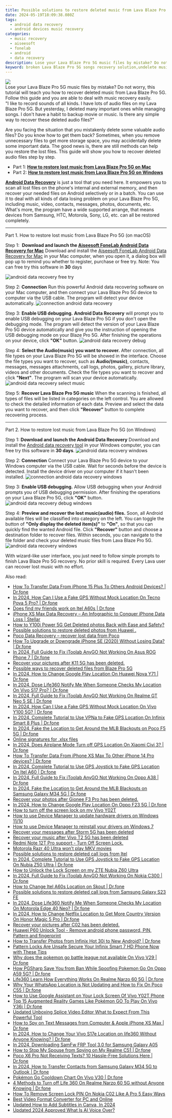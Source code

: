 ```yaml
---
title: Possible solutions to restore deleted music from Lava Blaze Pro 5G
date: 2024-05-19T18:09:38.080Z
tags: 
  - android data recovery
  - android devices music recovery
categories: 
  - music recovery
  - aiseesoft
  - fonelab
  - android
  - data recovery
description: Lose your Lava Blaze Pro 5G music files by mistake? Do not worry, this tutorial will teach you how to recover deleted music from Lava Blaze Pro 5G. Follow this guide and you are able to deal with music recovery easily.
keyword: broken Lava Blaze Pro 5G songs recovery solution,undelete music from Lava Blaze Pro 5G,restore deleted music files on Lava Blaze Pro 5G,save lost music on Lava Blaze Pro 5G,Unerase music from Lava Blaze Pro 5G,Recover deleted songs,Lava Blaze Pro 5G deleted music,how to recover deleted music in Lava Blaze Pro 5G,how do i recover song on Lava Blaze Pro 5G,Lava Blaze Pro 5G delete song recover,how to get song back from Lava Blaze Pro 5G,how to recover song on Lava Blaze Pro 5G
---
```


<img src="https://img0mobiles.techidaily.com/images/best-assets/devices/lava/lava-blaze-pro-5g/4.jpg" class="atpl-imgstyle"  />

<div class="atpl-content atpl-for-fonelab-android recover-music">

<div class="atpl-post-description-part-1">
Lose your Lava Blaze Pro 5G music files by mistake? Do not worry, this tutorial will teach you how to recover deleted music from Lava Blaze Pro 5G. Follow this guide and you are able to deal with music recovery easily.
</div>



<div class="atpl-post-description-part-2">
<div class="tpl-content-sub-paragraph-question">
  "I like to record sounds of all kinds. I have lots of audio files on my Lava Blaze Pro 5G. But yesterday, I deleted many important ones while managing songs. I don't have a habit to backup movie or music. Is there any simple way to recover these deleted audio files?"
</div>
<div class="tpl-content-sub-paragraph-content">
<p>
  Are you facing the situation that you mistakenly delete some valuable audio files? Do you know how to get them back? Sometimes, when you remove unnecessary files to get more storage space, you may accidentally delete some important data. The good news is, there are still methods can help you restore the lost files. This guide will show you how to recover deleted audio files step by step.
</p>
</div>
</div>

<ul>
  <li>Part 1: <strong><a href="#p1">How to restore lost music from Lava Blaze Pro 5G on Mac</a></strong></li>
  <li>Part 2: <strong><a href="#p2">How to restore lost music from Lava Blaze Pro 5G on Windows</a></strong></li>
</ul>


<div class="atpl-post-description-part-3">
<div class="tpl-content-sub-paragraph-normal">
  <p>
    <a href="https://tools.techidaily.com/aiseesoft-android-data-recovery/" ><strong>Android Data Recovery</strong></a> is just a tool that you need here. It empowers you to scan all lost files on the phone's internal and external memory, and then recover your needed files on Android selectively or in a batch. You can use it to deal with all kinds of data losing problem on your Lava Blaze Pro 5G, including music, video, contacts, messages, photos, documents, etc. What's more, the program have a wide supported arrange, that means devices from Samsung, HTC, Motorola, Sony, LG, etc. can all be restored completely.
  </p>
</div>
</div>



<!-- Part 1 -->
<a id="p1" name="p1" ></a><hr>

<div>
  <span class="atpl-step-part-style">Part 1. How to restore lost music from Lava Blaze Pro 5G (on macOS)</span>
</div>

<span class="atpl-stepstyle-a"><span>Step 1: </span></span> <strong>Download and launch the <a href="https://tools.techidaily.com/aiseesoft-android-data-recovery-for-mac/" >Aiseesoft FoneLab Android Data Recovery for Mac</a></strong>
Download and install the <a href="https://tools.techidaily.com/aiseesoft-android-data-recovery-for-mac/" >Aiseesoft FoneLab Android Data Recovery for Mac</a> in your Mac computer, when you open it, a dialog box will pop up to remind you whether to register, purchase or free try.
Note: You can free try this software in <strong>30</strong> days

<img src="https://tools.techidaily.com/images/apps/aiseesoft/android-data-recovery/mac-free-try.png" class="atpl-imgstyle" alt="android data recovery free try" />

<span class="atpl-stepstyle-a"><span>Step 2: </span></span> <strong>Connection</strong>
Run this powerful Android data recovering software on your Mac computer, and then connect your Lava Blaze Pro 5G device to computer via the USB cable. The program will detect your device automatically.
<img src="https://tools.techidaily.com/images/apps/aiseesoft/android-data-recovery/mac-connection-interface.jpg" class="atpl-imgstyle" alt="connection android data recovery" />

<span class="atpl-stepstyle-a"><span>Step 3: </span></span> <strong>Enable USB debugging.</strong>
<strong>Android Data Recovery</strong> will prompt you to enable USB debugging on your Lava Blaze Pro 5G if you don't open the debugging mode. The program will detect the version of your Lava Blaze Pro 5G device automatically and give you the instruction of opening the USB debugging mode on your Blaze Pro 5G. After finishing the operations on your device, click <strong>"OK"</strong> button.
<img src="https://tools.techidaily.com/images/apps/aiseesoft/android-data-recovery/mac-android-usb-debug.jpg"  class="atpl-imgstyle" alt="android data recovery debug" />

<span class="atpl-stepstyle-a"><span>Step 4: </span></span> <strong>Select the Audio(music) you want to recover.</strong>
After connection, all file types on your Lava Blaze Pro 5G will be showed in the interface. Choose the file types you want to recover, such as <strong>Audio/(music)</strong>, contacts, messages, messages attachments, call logs, photos, gallery, picture library, videos and other documents. Check the file types you want to recover and click <b>"Next"</b>. The program will scan your device automatically.
<img src="https://tools.techidaily.com/images/apps/aiseesoft/android-data-recovery/mac-choose-type-music.jpg" class="atpl-imgstyle" alt="android data recovery select music" />

<span class="atpl-stepstyle-a"><span>Step 5: </span></span> <strong>Recover Lava Blaze Pro 5G music</strong>
When the scanning is finished, all types of files will be listed in categories on the left control. You are allowed to check the detailed information of each data. Preview and select the data you want to recover, and then click <b>"Recover"</b> button to complete recovering process.


<a id="p2" name="p2"></a><hr>

<!-- Part 2 -->
<div>
  <span class="atpl-step-part-style">Part 2. How to restore lost music from Lava Blaze Pro 5G (on Windows)</span>
</div>

<span class="atpl-stepstyle-a"><span>Step 1: </span></span> <strong>Download and launch the Android Data Recovery</strong>
Download and install the <a href="https://tools.techidaily.com/aiseesoft-android-data-recovery-for-win/" >Android data recovery tool</a> in your Windows computer, you can free try this software in <b>30 days</b>.
<img src="https://tools.techidaily.com/images/apps/aiseesoft/android-data-recovery/win-start-interface.png"  class="atpl-imgstyle" alt="android data recovery windows" />

<span class="atpl-stepstyle-a"><span>Step 2: </span></span> <strong>Connection</strong>
Connect your Lava Blaze Pro 5G device to your Windows computer via the USB cable. Wait for seconds before the device is detected. Install the device driver on your computer if it hasn't been installed.
<img src="https://tools.techidaily.com/images/apps/aiseesoft/android-data-recovery/win-connection-interface.png" class="atpl-imgstyle" alt="connection android data recovery windows" />

<span class="atpl-stepstyle-a"><span>Step 3: </span></span> <strong>Enable USB debugging.</strong>
Allow USB debugging when your Android prompts you of USB debugging permission. After finishing the operations on your Lava Blaze Pro 5G, click <b>"OK"</b> button.
<img src="https://tools.techidaily.com/images/apps/aiseesoft/android-data-recovery/win-android-usb-debug.png" class="atpl-imgstyle" alt="android data recovery debug windows" />

<span class="atpl-stepstyle-a"><span>Step 4: </span></span> <strong>Preview and recover the lost music(audio) files.</strong>
Soon, all Android available files will be classified into category on the left. You can toggle the button of <b>"Only display the deleted item(s)"</b> to <b>"On"</b>, so that you can quickly find the wanted Android file. Click <b>"Recover"</b> button and choose a destination folder to recover files. Within seconds, you can navigate to the file folder and check your deleted music files from Lava Blaze Pro 5G.
<img src="https://tools.techidaily.com/images/apps/aiseesoft/android-data-recovery/win-recover-music.jpg" class="atpl-imgstyle" alt="android data recovery windows" />

<div class="atpl-post-description-part-4">
<div class="tpl-content-sub-paragraph-normal">
  <p>
    With wizard-like user interface, you just need to follow simple prompts to finish Lava Blaze Pro 5G recovery. No prior skill is required. Every Lava user can recover lost music with no effort.
  </p>
</div>
</div>


<ins class="adsbygoogle"
     style="display:block"
     data-ad-client="ca-pub-7571918770474297"
     data-ad-slot="8358498916"
     data-ad-format="auto"
     data-full-width-responsive="true"></ins>



</div>
<ins class="adsbygoogle"
    style="display:block"
    data-ad-format="autorelaxed"
    data-ad-client="ca-pub-7571918770474297"
    data-ad-slot="1223367746"></ins>

<span class="atpl-alsoreadstyle">Also read:</span>
<div><ul>
<li><a href="https://review-topics.techidaily.com/how-to-transfer-data-from-iphone-15-plus-to-others-android-devices-drfone-by-drfone-transfer-data-from-ios-transfer-data-from-ios/"><u>How To Transfer Data From iPhone 15 Plus To Others Android Devices? | Dr.fone</u></a></li>
<li><a href="https://review-topics.techidaily.com/in-2024-how-can-i-use-a-fake-gps-without-mock-location-on-tecno-pova-5-pro-drfone-by-drfone-virtual-android/"><u>In 2024, How Can I Use a Fake GPS Without Mock Location On Tecno Pova 5 Pro? | Dr.fone</u></a></li>
<li><a href="https://review-topics.techidaily.com/does-find-my-friends-work-on-itel-a60s-drfone-by-drfone-virtual-android/"><u>Does find my friends work on Itel A60s | Dr.fone</u></a></li>
<li><a href="https://review-topics.techidaily.com/iphone-xs-max-data-recovery-an-infographic-to-conquer-iphone-data-loss-stellar-by-stellar-data-recovery-ios-iphone-data-recovery/"><u>iPhone XS Max Data Recovery – An Infographic to Conquer iPhone Data Loss | Stellar</u></a></li>
<li><a href="https://review-topics.techidaily.com/how-to-y100i-power-5g-get-deleted-photos-back-with-ease-and-safety-by-fonelab-android-recover-photos/"><u>How to Y100i Power 5G Get Deleted photos Back with Ease and Safety?</u></a></li>
<li><a href="https://review-topics.techidaily.com/possible-solutions-to-restore-deleted-photos-from-huawei-by-fonelab-android-recover-photos/"><u>Possible solutions to restore deleted photos from Huawei .</u></a></li>
<li><a href="https://review-topics.techidaily.com/poco-data-recovery-recover-lost-data-from-poco-by-fonelab-android-recover-data/"><u>Poco Data Recovery – recover lost data from Poco</u></a></li>
<li><a href="https://review-topics.techidaily.com/how-to-upgrade-or-downgrade-iphone-se-2020-without-losing-data-drfone-by-drfone-ios-system-repair-ios-system-repair/"><u>How To Upgrade or Downgrade iPhone SE (2020) Without Losing Data? | Dr.fone</u></a></li>
<li><a href="https://review-topics.techidaily.com/in-2024-full-guide-to-fix-itoolab-anygo-not-working-on-asus-rog-phone-7-drfone-by-drfone-virtual-android/"><u>In 2024, Full Guide to Fix iToolab AnyGO Not Working On Asus ROG Phone 7 | Dr.fone</u></a></li>
<li><a href="https://review-topics.techidaily.com/recover-your-pictures-after-k11-5g-has-been-deleted-by-fonelab-android-recover-pictures/"><u>Recover your pictures after K11 5G has been deleted.</u></a></li>
<li><a href="https://review-topics.techidaily.com/possible-ways-to-recover-deleted-files-from-blaze-pro-5g-by-fonelab-android-recover-data/"><u>Possible ways to recover deleted files from Blaze Pro 5G</u></a></li>
<li><a href="https://review-topics.techidaily.com/in-2024-how-to-change-google-play-location-on-huawei-nova-y71-drfone-by-drfone-virtual-android/"><u>In 2024, How to Change Google Play Location On Huawei Nova Y71 | Dr.fone</u></a></li>
<li><a href="https://review-topics.techidaily.com/in-2024-dose-life360-notify-me-when-someone-checks-my-location-on-vivo-s17-pro-drfone-by-drfone-virtual-android/"><u>In 2024, Dose Life360 Notify Me When Someone Checks My Location On Vivo S17 Pro? | Dr.fone</u></a></li>
<li><a href="https://review-topics.techidaily.com/in-2024-full-guide-to-fix-itoolab-anygo-not-working-on-realme-gt-neo-5-se-drfone-by-drfone-virtual-android/"><u>In 2024, Full Guide to Fix iToolab AnyGO Not Working On Realme GT Neo 5 SE | Dr.fone</u></a></li>
<li><a href="https://review-topics.techidaily.com/in-2024-how-can-i-use-a-fake-gps-without-mock-location-on-vivo-y100-5g-drfone-by-drfone-virtual-android/"><u>In 2024, How Can I Use a Fake GPS Without Mock Location On Vivo Y100 5G? | Dr.fone</u></a></li>
<li><a href="https://review-topics.techidaily.com/in-2024-complete-tutorial-to-use-vpna-to-fake-gps-location-on-infinix-smart-8-plus-drfone-by-drfone-virtual-android/"><u>In 2024, Complete Tutorial to Use VPNa to Fake GPS Location On Infinix Smart 8 Plus | Dr.fone</u></a></li>
<li><a href="https://review-topics.techidaily.com/in-2024-fake-the-location-to-get-around-the-mlb-blackouts-on-poco-f5-5g-drfone-by-drfone-virtual-android/"><u>In 2024, Fake the Location to Get Around the MLB Blackouts on Poco F5 5G | Dr.fone</u></a></li>
<li><a href="https://review-topics.techidaily.com/online-signatures-for-xlsx-files-by-ldigisigner-sign-a-excel-sign-a-excel/"><u>Online signatures for .xlsx files</u></a></li>
<li><a href="https://review-topics.techidaily.com/in-2024-does-airplane-mode-turn-off-gps-location-on-xiaomi-civi-3-drfone-by-drfone-virtual-android/"><u>In 2024, Does Airplane Mode Turn off GPS Location On Xiaomi Civi 3? | Dr.fone</u></a></li>
<li><a href="https://review-topics.techidaily.com/how-to-transfer-data-from-iphone-xs-max-to-other-iphone-14-pro-devices-drfone-by-drfone-transfer-data-from-ios-transfer-data-from-ios/"><u>How To Transfer Data From iPhone XS Max To Other iPhone 14 Pro devices? | Dr.fone</u></a></li>
<li><a href="https://review-topics.techidaily.com/in-2024-complete-tutorial-to-use-gps-joystick-to-fake-gps-location-on-itel-a60-drfone-by-drfone-virtual-android/"><u>In 2024, Complete Tutorial to Use GPS Joystick to Fake GPS Location On Itel A60 | Dr.fone</u></a></li>
<li><a href="https://review-topics.techidaily.com/in-2024-full-guide-to-fix-itoolab-anygo-not-working-on-oppo-a38-drfone-by-drfone-virtual-android/"><u>In 2024, Full Guide to Fix iToolab AnyGO Not Working On Oppo A38 | Dr.fone</u></a></li>
<li><a href="https://review-topics.techidaily.com/in-2024-fake-the-location-to-get-around-the-mlb-blackouts-on-samsung-galaxy-m34-5g-drfone-by-drfone-virtual-android/"><u>In 2024, Fake the Location to Get Around the MLB Blackouts on Samsung Galaxy M34 5G | Dr.fone</u></a></li>
<li><a href="https://review-topics.techidaily.com/recover-your-photos-after-gionee-f3-pro-has-been-deleted-by-fonelab-android-recover-photos/"><u>Recover your photos after Gionee F3 Pro has been deleted.</u></a></li>
<li><a href="https://review-topics.techidaily.com/in-2024-how-to-change-google-play-location-on-oppo-f23-5g-drfone-by-drfone-virtual-android/"><u>In 2024, How to Change Google Play Location On Oppo F23 5G | Dr.fone</u></a></li>
<li><a href="https://review-topics.techidaily.com/how-to-turn-off-the-screen-lock-on-my-vivo-y02t-by-drfone-android-unlock-android-unlock/"><u>How to turn off the screen lock on my Vivo Y02T</u></a></li>
<li><a href="https://review-topics.techidaily.com/how-to-use-device-manager-to-update-hardware-drivers-on-windows-1110-by-drivereasy-guide/"><u>How to use Device Manager to update hardware drivers on Windows 11/10</u></a></li>
<li><a href="https://review-topics.techidaily.com/how-to-use-device-manager-to-reinstall-your-drivers-on-windows-7-by-drivereasy-guide/"><u>How to use Device Manager to reinstall your drivers on Windows 7</u></a></li>
<li><a href="https://review-topics.techidaily.com/recover-your-messages-after-storm-5g-has-been-deleted-by-fonelab-android-recover-messages/"><u>Recover your messages after Storm 5G has been deleted</u></a></li>
<li><a href="https://review-topics.techidaily.com/recover-your-music-after-vivo-t2-5g-has-been-deleted-by-fonelab-android-recover-music/"><u>Recover your music after Vivo T2 5G has been deleted</u></a></li>
<li><a href="https://review-topics.techidaily.com/redmi-note-12t-pro-support-turn-off-screen-lock-by-drfone-android-unlock-android-unlock/"><u>Redmi Note 12T Pro support - Turn Off Screen Lock.</u></a></li>
<li><a href="https://review-topics.techidaily.com/motorola-razr-40-ultra-won-t-play-mkv-movies-by-aiseesoft-video-converter-play-mkv-on-android/"><u>Motorola Razr 40 Ultra won’t play MKV movies</u></a></li>
<li><a href="https://review-topics.techidaily.com/possible-solutions-to-restore-deleted-call-logs-from-itel-by-fonelab-android-recover-call-logs/"><u>Possible solutions to restore deleted call logs from Itel</u></a></li>
<li><a href="https://review-topics.techidaily.com/in-2024-complete-tutorial-to-use-gps-joystick-to-fake-gps-location-on-nubia-z50-ultra-drfone-by-drfone-virtual-android/"><u>In 2024, Complete Tutorial to Use GPS Joystick to Fake GPS Location On Nubia Z50 Ultra | Dr.fone</u></a></li>
<li><a href="https://review-topics.techidaily.com/how-to-unlock-the-lock-screen-on-my-zte-nubia-z60-ultra-by-drfone-android-unlock-android-unlock/"><u>How to Unlock the Lock Screen on my ZTE Nubia Z60 Ultra</u></a></li>
<li><a href="https://review-topics.techidaily.com/in-2024-full-guide-to-fix-itoolab-anygo-not-working-on-nokia-c300-drfone-by-drfone-virtual-android/"><u>In 2024, Full Guide to Fix iToolab AnyGO Not Working On Nokia C300 | Dr.fone</u></a></li>
<li><a href="https://review-topics.techidaily.com/how-to-change-itel-a60s-location-on-skout-drfone-by-drfone-virtual-android/"><u>How to Change Itel A60s Location on Skout | Dr.fone</u></a></li>
<li><a href="https://review-topics.techidaily.com/possible-solutions-to-restore-deleted-call-logs-from-samsung-galaxy-s23-fe-by-fonelab-android-recover-call-logs/"><u>Possible solutions to restore deleted call logs from Samsung Galaxy S23 FE</u></a></li>
<li><a href="https://review-topics.techidaily.com/in-2024-dose-life360-notify-me-when-someone-checks-my-location-on-motorola-edge-40-neo-drfone-by-drfone-virtual-android/"><u>In 2024, Dose Life360 Notify Me When Someone Checks My Location On Motorola Edge 40 Neo? | Dr.fone</u></a></li>
<li><a href="https://review-topics.techidaily.com/in-2024-how-to-change-netflix-location-to-get-more-country-version-on-honor-magic-5-pro-drfone-by-drfone-virtual-android/"><u>In 2024, How to Change Netflix Location to Get More Country Version On Honor Magic 5 Pro | Dr.fone</u></a></li>
<li><a href="https://review-topics.techidaily.com/recover-your-pictures-after-c02-has-been-deleted-by-fonelab-android-recover-pictures/"><u>Recover your pictures after C02 has been deleted.</u></a></li>
<li><a href="https://review-topics.techidaily.com/huawei-p60-unlock-tool-remove-android-phone-password-pin-pattern-and-fingerprint-by-drfone-android-unlock-android-unlock/"><u>Huawei P60 Unlock Tool - Remove android phone password, PIN, Pattern and fingerprint</u></a></li>
<li><a href="https://android-transfer.techidaily.com/how-to-transfer-photos-from-infinix-hot-30i-to-new-android-drfone-by-drfone-transfer-from-android-transfer-from-android/"><u>How to Transfer Photos from Infinix Hot 30i to New Android? | Dr.fone</u></a></li>
<li><a href="https://unlock-android.techidaily.com/pattern-locks-are-unsafe-secure-your-infinix-smart-7-hd-phone-now-with-these-tips-by-drfone-android/"><u>Pattern Locks Are Unsafe Secure Your Infinix Smart 7 HD Phone Now with These Tips</u></a></li>
<li><a href="https://change-location.techidaily.com/why-does-the-pokemon-go-battle-league-not-available-on-vivo-v29-drfone-by-drfone-virtual-android/"><u>Why does the pokemon go battle league not available On Vivo V29 | Dr.fone</u></a></li>
<li><a href="https://android-pokemon-go.techidaily.com/how-pgsharp-save-you-from-ban-while-spoofing-pokemon-go-on-oppo-a59-5g-drfone-by-drfone-virtual-android/"><u>How PGSharp Save You from Ban While Spoofing Pokemon Go On Oppo A59 5G? | Dr.fone</u></a></li>
<li><a href="https://fake-location.techidaily.com/life360-learn-how-everything-works-on-realme-narzo-60-5g-drfone-by-drfone-virtual-android/"><u>Life360 Learn How Everything Works On Realme Narzo 60 5G | Dr.fone</u></a></li>
<li><a href="https://location-social.techidaily.com/why-your-whatsapp-location-is-not-updating-and-how-to-fix-on-poco-c55-drfone-by-drfone-virtual-android/"><u>Why Your WhatsApp Location is Not Updating and How to Fix On Poco C55 | Dr.fone</u></a></li>
<li><a href="https://android-unlock.techidaily.com/how-to-use-google-assistant-on-your-lock-screen-of-vivo-y02t-phone-by-drfone-android/"><u>How to Use Google Assistant on Your Lock Screen Of Vivo Y02T Phone</u></a></li>
<li><a href="https://change-location.techidaily.com/top-15-augmented-reality-games-like-pokemon-go-to-play-on-vivo-y36i-drfone-by-drfone-virtual-android/"><u>Top 15 Augmented Reality Games Like Pokémon GO To Play On Vivo Y36i | Dr.fone</u></a></li>
<li><a href="https://ai-video-apps.techidaily.com/updated-unboxing-splice-video-editor-what-to-expect-from-this-powerful-tool/"><u>Updated Unboxing Splice Video Editor What to Expect From This Powerful Tool</u></a></li>
<li><a href="https://ios-location-track.techidaily.com/how-to-spy-on-text-messages-from-computer-and-apple-iphone-xs-max-drfone-by-drfone-virtual-ios/"><u>How to Spy on Text Messages from Computer & Apple iPhone XS Max | Dr.fone</u></a></li>
<li><a href="https://location-social.techidaily.com/in-2024-how-to-change-your-vivo-s17e-location-on-life360-without-anyone-knowing-drfone-by-drfone-virtual-android/"><u>In 2024, How to Change Your Vivo S17e Location on life360 Without Anyone Knowing? | Dr.fone</u></a></li>
<li><a href="https://android-unlock.techidaily.com/in-2024-downloading-samfw-frp-tool-30-for-samsung-galaxy-a05-by-drfone-android/"><u>In 2024, Downloading SamFw FRP Tool 3.0 for Samsung Galaxy A05</u></a></li>
<li><a href="https://fix-guide.techidaily.com/how-to-stop-my-spouse-from-spying-on-my-realme-c51-drfone-by-drfone-virtual-android/"><u>How to Stop My Spouse from Spying on My Realme C51 | Dr.fone</u></a></li>
<li><a href="https://fix-guide.techidaily.com/poco-x6-pro-not-receiving-texts-10-hassle-free-solutions-here-drfone-by-drfone-fix-android-problems-fix-android-problems/"><u>Poco X6 Pro Not Receiving Texts? 10 Hassle-Free Solutions Here | Dr.fone</u></a></li>
<li><a href="https://android-transfer.techidaily.com/in-2024-how-to-transfer-contacts-from-samsung-galaxy-m34-5g-to-outlook-drfone-by-drfone-transfer-from-android-transfer-from-android/"><u>In 2024, How to Transfer Contacts from Samsung Galaxy M34 5G to Outlook | Dr.fone</u></a></li>
<li><a href="https://change-location.techidaily.com/pokemon-go-cooldown-chart-on-vivo-v30-drfone-by-drfone-virtual-android/"><u>Pokémon Go Cooldown Chart On Vivo V30 | Dr.fone</u></a></li>
<li><a href="https://location-fake.techidaily.com/4-methods-to-turn-off-life-360-on-realme-narzo-60-5g-without-anyone-knowing-drfone-by-drfone-virtual-android/"><u>4 Methods to Turn off Life 360 On Realme Narzo 60 5G without Anyone Knowing | Dr.fone</u></a></li>
<li><a href="https://easy-unlock-android.techidaily.com/how-to-remove-screen-lock-pin-on-nokia-c02-like-a-pro-5-easy-ways-by-drfone-android/"><u>How To Remove Screen Lock PIN On Nokia C02 Like A Pro 5 Easy Ways</u></a></li>
<li><a href="https://ai-video-editing.techidaily.com/best-video-format-converter-for-pc-and-online/"><u>Best Video Format Converter for PC and Online</u></a></li>
<li><a href="https://ai-editing-video.techidaily.com/updated-how-to-add-subtitles-in-canva-in-2024/"><u>Updated How to Add Subtitles in Canva, In 2024</u></a></li>
<li><a href="https://ai-topics.techidaily.com/updated-2024-approved-what-is-ai-voice-over/"><u>Updated 2024 Approved What Is AI Voice Over?</u></a></li>
</ul></div>


